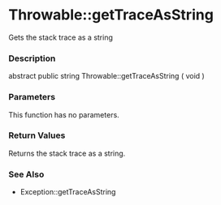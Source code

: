 Throwable::getTraceAsString
===========================

Gets the stack trace as a string

### Description

<span class="modifier">abstract</span> <span
class="modifier">public</span> <span class="type">string</span> <span
class="methodname">Throwable::getTraceAsString</span> ( <span
class="methodparam">void</span> )

### Parameters

This function has no parameters.

### Return Values

Returns the stack trace as a string.

### See Also

-   <span class="methodname">Exception::getTraceAsString</span>
